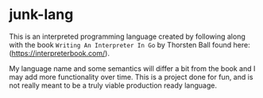 # junk-lang

This is an interpreted programming language created by following along with the book `Writing An Interpreter In Go` by Thorsten Ball found here: (https://interpreterbook.com/).

My language name and some semantics will differ a bit from the book and I may add more functionality over time. This is a project done for fun, and is not really meant to be a truly viable production ready language.
